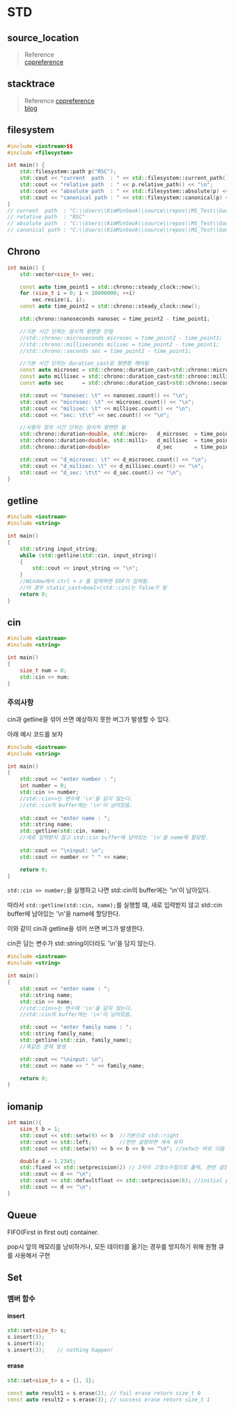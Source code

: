 # STD



## source_location

> Reference  
> [cppreference](https://en.cppreference.com/w/cpp/utility/source_location)

## stacktrace

> Reference
> [cppreference](https://en.cppreference.com/w/cpp/header/stacktrace)  
> [blog](https://www.sandordargo.com/blog/2022/09/21/cpp23-stacktrace-library)  

## filesystem
```cpp
#include <iostream>$$
#include <filesystem>

int main() {
	std::filesystem::path p("RSC");
	std::cout << "current  path  : " << std::filesystem::current_path() << "\n";
	std::cout << "relative path  : " << p.relative_path() << "\n";
	std::cout << "absolute path  : " << std::filesystem::absolute(p) << "\n";
	std::cout << "canonical path : " << std::filesystem::canonical(p) << "\n";
}
// current  path  : "C:\\Users\\KimMinSeok\\source\\repos\\MS_Test\\GoogleTest"
// relative path  : "RSC"
// absolute path  : "C:\\Users\\KimMinSeok\\source\\repos\\MS_Test\\GoogleTest\\RSC"
// canonical path : "C:\\Users\\KimMinSeok\\source\\repos\\MS_Test\\GoogleTest\\RSC"
```

## Chrono
```cpp
int main() {
	std::vector<size_t> vec;

	const auto time_point1 = std::chrono::steady_clock::now();
	for (size_t i = 0; i < 10000000; ++i)
		vec.resize(i, i);
	const auto time_point2 = std::chrono::steady_clock::now();

	std::chrono::nanoseconds nanosec = time_point2 - time_point1;

	//기본 시간 단위는 암시적 형변환 안됨
	//std::chrono::microseconds microsec = time_point2 - time_point1;	//signed integer 55bits
	//std::chrono::milliseconds milisec = time_point2 - time_point1;	//signed integer 45bits
	//std::chrono::seconds sec = time_point2 - time_point1;				//signed integer 35bits

	//기본 시간 단위는 duration_cast로 형변환 해야됨
	const auto microsec = std::chrono::duration_cast<std::chrono::microseconds>(nanosec);	
	const auto millisec = std::chrono::duration_cast<std::chrono::milliseconds>(nanosec);	
	const auto sec		= std::chrono::duration_cast<std::chrono::seconds>(nanosec);		

	std::cout << "nanosec: \t" << nanosec.count() << "\n";
	std::cout << "microsec: \t" << microsec.count() << "\n";
	std::cout << "milisec: \t" << millisec.count() << "\n";
	std::cout << "sec: \t\t" << sec.count() << "\n";

	//사용자 정의 시간 단위는 암시적 형변한 됨
	std::chrono::duration<double, std::micro>	d_microsec	= time_point2 - time_point1;
	std::chrono::duration<double, std::milli>	d_millisec	= time_point2 - time_point1;
	std::chrono::duration<double>				d_sec		= time_point2 - time_point1;

	std::cout << "d_microsec: \t" << d_microsec.count() << "\n";
	std::cout << "d_milisec: \t" << d_millisec.count() << "\n";
	std::cout << "d_sec: \t\t" << d_sec.count() << "\n";
}
```

## getline
```cpp
#include <iostream>
#include <string>

int main() 
{
	std::string input_string;
	while (std::getline(std::cin, input_string))
	{		
		std::cout << input_string << "\n";
	}
	//Window에서 ctrl + z 를 입력하면 EOF가 입력됨.
	//이 경우 static_cast<bool>(std::cin)는 false가 됨
	return 0;
}
```

## cin
```cpp
#include <iostream>
#include <string>

int main() 
{
	size_t num = 0;
	std::cin >> num;	
}
```

### 주의사항
cin과 getline을 섞어 쓰면 예상하지 못한 버그가 발생할 수 있다.

아래 예시 코드를 보자
```cpp
#include <iostream>
#include <string>

int main()
{
	std::cout << "enter number : ";
	int number = 0;
	std::cin >> number;	
	//std::cin>>는 변수에 '\n'을 담지 않는다.
	//std::cin의 buffer에는 '\n'이 남아있음.
		
	std::cout << "enter name : ";
	std::string name;
	std::getline(std::cin, name);
	//새로 입력받지 않고 std::cin buffer에 남아있는 '\n'을 name에 할당함.
	
	std::cout << "\ninput: \n";
	std::cout << number << " " << name;

	return 0;
}
```

`std::cin >> number;`을 실행하고 나면 std::cin의 buffer에는 '\n'이 남아있다.

따라서 `std::getline(std::cin, name);`를 실행할 떄, 새로 입력받지 않고 std::cin buffer에 남아있는 '\n'을 name에 할당한다.

이와 같이 cin과 getline을 섞어 쓰면 버그가 발생한다.

cin은 담는 변수가 std::string이더라도 '\n'을 담지 않는다.
```cpp
#include <iostream>
#include <string>

int main()
{
	std::cout << "enter name : ";
	std::string name;
	std::cin >> name;
	//std::cin>>는 변수에 '\n'을 담지 않는다.
	//std::cin의 buffer에는 '\n'이 남아있음.

	std::cout << "enter family name : ";
	std::string family_name;
	std::getline(std::cin, family_name);
	//똑같은 문제 발생

	std::cout << "\ninput: \n";
	std::cout << name << " " << family_name;

	return 0;
}
```

## iomanip
```cpp
int main(){
	size_t b = 1;	
    std::cout << std::setw(9) << b  //기본으로 std::right
	std::cout << std::left;         //한번 설정하면 계속 유지
	std::cout << std::setw(9) << b << b << b << "\n"; //setw는 바로 다음 입력에만 영향을 줌	

    double d = 1.2345;
    std::fixed << std::setprecision(2) // 2자리 고정소수점으로 출력, 한번 설정으로 계속 유지
    std::cout << d << "\n";
	std::cout << std::defaultfloat << std::setprecision(6); //initial precision
	std::cout << d << "\n";
}
```

## Queue
FIFO(First in first out) container.

pop시 앞의 메모리를 낭비하거나, 모든 데이터를 옮기는 경우를 방지하기 위해 원형 큐를 사용해서 구현

## Set

### 멤버 함수
#### insert
``` cpp
std::set<size_t> s;
s.insert(3);
s.insert(4);
s.insert(3);    // nothing happen!
```

#### erase
```cpp
std::set<size_t> s = {1, 3};

const auto result1 = s.erase(2); // fail erase return size_t 0
const auto result2 = s.erase(3); // success erase return size_t 1
```